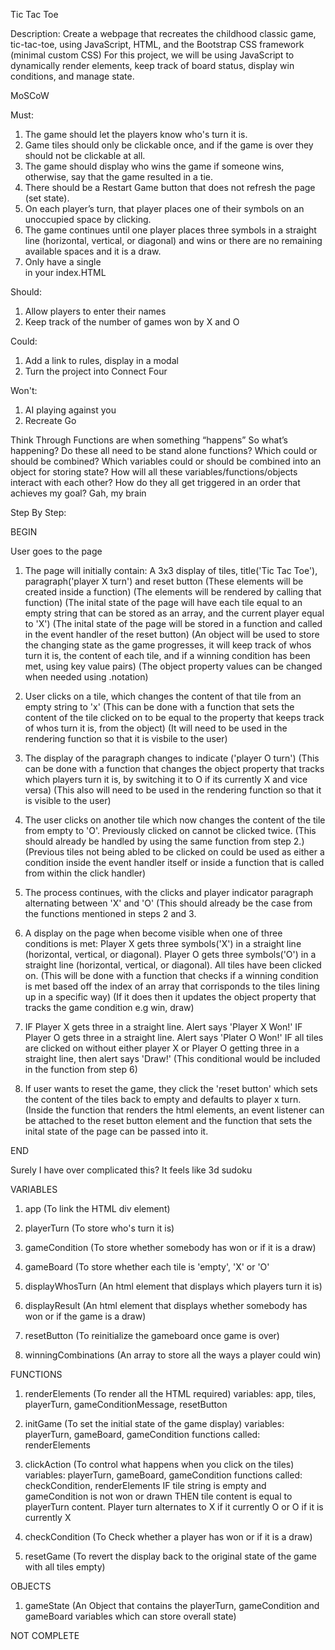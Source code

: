Tic Tac Toe

Description: 
Create a webpage that recreates the childhood classic game, tic-tac-toe, using JavaScript, HTML, and the Bootstrap CSS framework (minimal custom CSS)
For this project, we will be using JavaScript to dynamically render elements, keep track of board status, display win conditions, and manage state.

MoSCoW

Must: 
1. The game should let the players know who's turn it is.
2. Game tiles should only be clickable once, and if the game is over they should not be clickable at all.
3. The game should display who wins the game if someone wins, otherwise, say that the game resulted in a tie.
4. There should be a Restart Game button that does not refresh the page (set state).
5. On each player’s turn, that player places one of their symbols on an unoccupied space by clicking.
6. The game continues until one player places three symbols in a straight line (horizontal, vertical, or diagonal) and wins or there are no remaining available spaces and it is a draw.
7. Only have a single <div id="app"></div> in your index.HTML 

Should: 
1. Allow players to enter their names
2. Keep track of the number of games won by X and O

Could: 
1. Add a link to rules, display in a modal
2. Turn the project into Connect Four

Won't: 
1. AI playing against you 
2. Recreate Go

Think Through
Functions are when something “happens” So what’s happening?
Do these all need to be stand alone functions? Which could or should be combined? 
Which variables could or should be combined into an object for storing state? 
How will all these variables/functions/objects interact with each other? 
How do they all get triggered in an order that achieves my goal?
Gah, my brain

Step By Step:

BEGIN

User goes to the page

1. The page will initially contain: A 3x3 display of tiles, title('Tic Tac Toe'), paragraph('player X turn') and reset button
(These elements will be created inside a function)
(The elements will be rendered by calling that function)
(The inital state of the page will have each tile equal to an empty string that can be stored as an array, and the current player equal to 'X')
(The inital state of the page will be stored in a function and called in the event handler of the reset button) 
(An object will be used to store the changing state as the game progresses, it will keep track of whos turn it is, the content of each tile, and if a winning condition has been met, using key value pairs) 
(The object property values can be changed when needed using .notation) 

2. User clicks on a tile, which changes the content of that tile from an empty string to 'x'
(This can be done with a function that sets the content of the tile clicked on to be equal to the property that keeps track of whos turn it is, from the object)
(It will need to be used in the rendering function so that it is visbile to the user) 

3. The display of the paragraph changes to indicate ('player O turn')
(This can be done with a function that changes the object property that tracks which players turn it is, by switching it to O if its currently X and vice versa)
(This also will need to be used in the rendering function so that it is visible to the user) 

4. The user clicks on another tile which now changes the content of the tile from empty to 'O'. Previously clicked on cannot be clicked twice. 
(This should already be handled by using the same function from step 2.)(Previous tiles not being abled to be clicked on could be used as either a condition inside the event handler itself or inside a function that is called from within the click handler) 

5. The process continues, with the clicks and player indicator paragraph alternating between 'X' and 'O'
(This should already be the case from the functions mentioned in steps 2 and 3. 

6. A display on the page when become visible when one of three conditions is met: 
Player X gets three symbols('X') in a straight line (horizontal, vertical, or diagonal). 
Player O gets three symbols('O') in a straight line (horizontal, vertical, or diagonal). 
All tiles have been clicked on. 
(This will be done with a function that checks if a winning condition is met based off the index of an array that corrisponds to the tiles lining up in a specific way) 
(If it does then it updates the object property that tracks the game condition e.g win, draw) 

7. IF Player X gets three in a straight line. Alert says 'Player X Won!' 
IF Player O gets three in a straight line. Alert says 'Plater O Won!'
IF all tiles are clicked on without either player X or Player O getting three in a straight line, then alert says 'Draw!'
(This conditional would be included in the function from step 6)

8. If user wants to reset the game, they click the 'reset button' which sets the content of the tiles back to empty and defaults to player x turn. 
(Inside the function that renders the html elements, an event listener can be attached to the reset button element and the function that sets the inital state of the page can be passed into it. 

END

Surely I have over complicated this? It feels like 3d sudoku

VARIABLES
1. app (To link the HTML div element) 

2. playerTurn (To store who's turn it is)

3. gameCondition (To store whether somebody has won or if it is a draw) 

4. gameBoard (To store whether each tile is 'empty', 'X' or 'O'

5. displayWhosTurn (An html element that displays which players turn it is) 

6. displayResult (An html element that displays whether somebody has won or if the game is a draw) 

7. resetButton (To reinitialize the gameboard once game is over)

8. winningCombinations (An array to store all the ways a player could win) 

FUNCTIONS
1. renderElements (To render all the HTML required) 
  variables: app, tiles, playerTurn, gameConditionMessage, resetButton

2. initGame (To set the initial state of the game display) 
  variables: playerTurn, gameBoard, gameCondition
  functions called: renderElements

3. clickAction (To control what happens when you click on the tiles) 
  variables: playerTurn, gameBoard, gameCondition
  functions called: checkCondition, renderElements
  IF tile string is empty and gameCondition is not won or drawn 
  THEN tile content is equal to playerTurn content. 
  Player turn alternates to X if it currently O or O if it is currently X

4. checkCondition (To Check whether a player has won or if it is a draw) 

5. resetGame (To revert the display back to the original state of the game with all tiles empty) 

OBJECTS
1. gameState (An Object that contains the playerTurn, gameCondition and gameBoard variables which can store overall state) 



NOT COMPLETE
